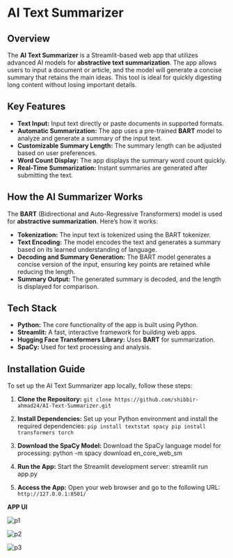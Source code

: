 # AI Text Summarizer

## **Overview**

The **AI Text Summarizer** is a Streamlit-based web app that utilizes advanced AI models for **abstractive text summarization**. The app allows users to input a document or article, and the model will generate a concise summary that retains the main ideas. This tool is ideal for quickly digesting long content without losing important details.

## **Key Features**

- **Text Input:** Input text directly or paste documents in supported formats.
- **Automatic Summarization:** The app uses a pre-trained **BART** model to analyze and generate a summary of the input text.
- **Customizable Summary Length:** The summary length can be adjusted based on user preferences.
- **Word Count Display:** The app displays the summary word count quickly.
- **Real-Time Summarization:** Instant summaries are generated after submitting the text.

## **How the AI Summarizer Works**

The **BART** (Bidirectional and Auto-Regressive Transformers) model is used for **abstractive summarization**. Here’s how it works:

- **Tokenization:** The input text is tokenized using the BART tokenizer.
- **Text Encoding:** The model encodes the text and generates a summary based on its learned understanding of language.
- **Decoding and Summary Generation:** The BART model generates a concise version of the input, ensuring key points are retained while reducing the length.
- **Summary Output:** The generated summary is decoded, and the length is displayed for comparison.

## **Tech Stack**

- **Python:** The core functionality of the app is built using Python.
- **Streamlit:** A fast, interactive framework for building web apps.
- **Hugging Face Transformers Library:** Uses **BART** for summarization.
- **SpaCy:** Used for text processing and analysis.

## **Installation Guide**

To set up the AI Text Summarizer app locally, follow these steps:

1. **Clone the Repository:**
``
git clone https://github.com/shibbir-ahmad24/AI-Text-Summarizer.git
``

2. **Install Dependencies:** Set up your Python environment and install the required dependencies:
``
pip install textstat spacy
pip install transformers torch
``

3. **Download the SpaCy Model:** Download the SpaCy language model for processing:
python -m spacy download en_core_web_sm

4. **Run the App:** Start the Streamlit development server:
streamlit run app.py

5. **Access the App:** Open your web browser and go to the following URL:
``
http://127.0.0.1:8501/
``

**APP UI**

![p1](https://github.com/shibbir-ahmad24/SumBERT-AI-Powered-Text-Summarization-Flask-App/blob/main/Figures/text1.PNG)

![p2](https://github.com/shibbir-ahmad24/SumBERT-AI-Powered-Text-Summarization-Flask-App/blob/main/Figures/text2.PNG)

![p3](https://github.com/shibbir-ahmad24/SumBERT-AI-Powered-Text-Summarization-Flask-App/blob/main/Figures/text3.PNG)

